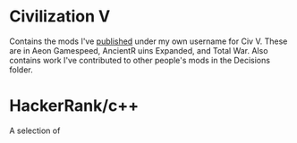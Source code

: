 # Civilization V
Contains the mods I've [published](http://steamcommunity.com/id/monju125/myworkshopfiles/?appid=8930) under my own username for Civ V. These are in Aeon Gamespeed, AncientR uins Expanded, and Total War. Also contains work I've contributed to other people's mods in the Decisions folder.

# HackerRank/c++
A selection of 